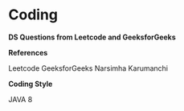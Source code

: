 # Coding

**DS Questions from Leetcode and GeeksforGeeks**
  
**References**

Leetcode
GeeksforGeeks
Narsimha Karumanchi

**Coding Style**

JAVA 8
